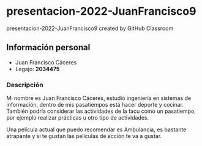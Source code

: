# presentacion-2022-JuanFrancisco9
presentacion-2022-JuanFrancisco9 created by GitHub Classroom

## Información personal
- Juan Francisco Cáceres
- Legajo: **2034475**

### Descripción
Mi nombre es Juan Francisco Cáceres, estudió ingeniería en sistemas de información, dentro de mis pasatiempos está hacer deporte y cocinar. También podría considerar las actividades de la facu como un pasatiempo, por ejemplo realizar prácticas u otro tipo de actividades.

Una película actual que puedo recomendar es Ambulancia, es bastante atrapante y si te gustan las películas de acción te va a gustar.
